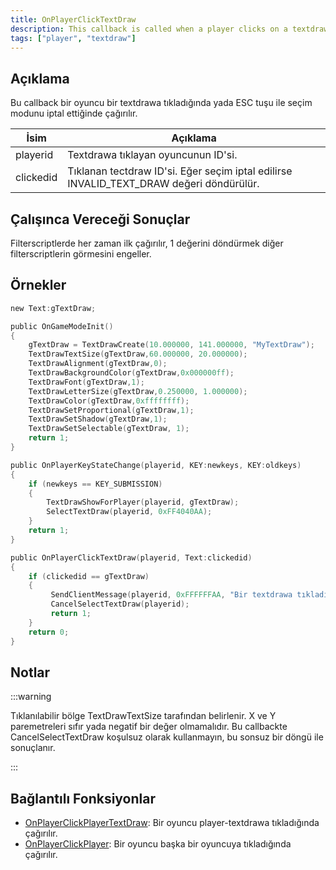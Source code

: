 ```yaml
---
title: OnPlayerClickTextDraw
description: This callback is called when a player clicks on a textdraw or cancels the select mode with the Escape key.
tags: ["player", "textdraw"]
---
```


## Açıklama

Bu callback bir oyuncu bir textdrawa tıkladığında yada ESC tuşu ile seçim modunu iptal ettiğinde çağırılır.

| İsim      | Açıklama                                                                                |
| --------- | --------------------------------------------------------------------------------------- |
| playerid  | Textdrawa tıklayan oyuncunun ID'si.                                                     |
| clickedid | Tıklanan tectdraw ID'si. Eğer seçim iptal edilirse INVALID_TEXT_DRAW değeri döndürülür. |

## Çalışınca Vereceği Sonuçlar

Filterscriptlerde her zaman ilk çağırılır, 1 değerini döndürmek diğer filterscriptlerin görmesini engeller.

## Örnekler

```c
new Text:gTextDraw;

public OnGameModeInit()
{
    gTextDraw = TextDrawCreate(10.000000, 141.000000, "MyTextDraw");
    TextDrawTextSize(gTextDraw,60.000000, 20.000000);
    TextDrawAlignment(gTextDraw,0);
    TextDrawBackgroundColor(gTextDraw,0x000000ff);
    TextDrawFont(gTextDraw,1);
    TextDrawLetterSize(gTextDraw,0.250000, 1.000000);
    TextDrawColor(gTextDraw,0xffffffff);
    TextDrawSetProportional(gTextDraw,1);
    TextDrawSetShadow(gTextDraw,1);
    TextDrawSetSelectable(gTextDraw, 1);
    return 1;
}

public OnPlayerKeyStateChange(playerid, KEY:newkeys, KEY:oldkeys)
{
    if (newkeys == KEY_SUBMISSION)
    {
        TextDrawShowForPlayer(playerid, gTextDraw);
        SelectTextDraw(playerid, 0xFF4040AA);
    }
    return 1;
}

public OnPlayerClickTextDraw(playerid, Text:clickedid)
{
    if (clickedid == gTextDraw)
    {
         SendClientMessage(playerid, 0xFFFFFFAA, "Bir textdrawa tıkladın.");
         CancelSelectTextDraw(playerid);
         return 1;
    }
    return 0;
}
```

## Notlar

:::warning

Tıklanılabilir bölge TextDrawTextSize tarafından belirlenir. X ve Y paremetreleri sıfır yada negatif bir değer olmamalıdır. Bu callbackte CancelSelectTextDraw koşulsuz olarak kullanmayın, bu sonsuz bir döngü ile sonuçlanır.

:::

## Bağlantılı Fonksiyonlar

- [OnPlayerClickPlayerTextDraw](OnPlayerClickPlayerTextDraw.md): Bir oyuncu player-textdrawa tıkladığında çağırılır.
- [OnPlayerClickPlayer](OnPlayerClickPlayer.md): Bir oyuncu başka bir oyuncuya tıkladığında çağırılır.
